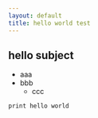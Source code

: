 ```yaml
---
layout: default
title: hello world test
---
```


## hello subject

- aaa
- bbb
  - ccc

```
print hello world
```

